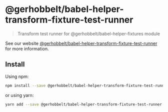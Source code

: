 # @gerhobbelt/babel-helper-transform-fixture-test-runner

> Transform test runner for @gerhobbelt/babel-helper-fixtures module

See our website [@gerhobbelt/babel-helper-transform-fixture-test-runner](https://new.babeljs.io/docs/en/next/babel-helper-transform-fixture-test-runner.html) for more information.

## Install

Using npm:

```sh
npm install --save @gerhobbelt/babel-helper-transform-fixture-test-runner
```

or using yarn:

```sh
yarn add --save @gerhobbelt/babel-helper-transform-fixture-test-runner
```

